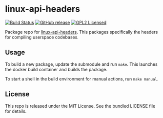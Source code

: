 linux-api-headers
==========

[![Build Status](https://img.shields.io/circleci/project/amylum/linux-api-headers.svg)](https://circleci.com/gh/amylum/linux-api-headers)
[![GitHub release](https://img.shields.io/github/release/amylum/linux-api-headers.svg)](https://github.com/amylum/linux-api-headers/releases)
[![GPL2 Licensed](http://img.shields.io/badge/license-GPL2-green.svg)](https://tldrlegal.com/license/gnu-general-public-license-v2)

Package repo for [linux-api-headers](https://kernel.org). This packages specifically the headers for compiling userspace codebases.

## Usage

To build a new package, update the submodule and run `make`. This launches the docker build container and builds the package.

To start a shell in the build environment for manual actions, run `make manual`.

## License

This repo is released under the MIT License. See the bundled LICENSE file for details.


